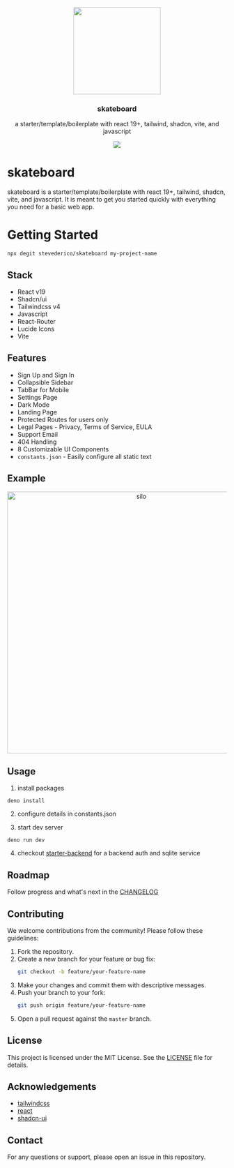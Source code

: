 <div align="center">
  <a href="#" />
<!--     <img alt="" height="200px" src="https://github.com/user-attachments/assets/19ca1353-6e8d-4808-b7a2-cb830b3539e7"> -->
    <img alt="" height="200px" src="https://github.com/user-attachments/assets/b7f2b098-503b-4439-8454-7eb45ae82307">
    
  </a>
</div>


<h3 align="center">skateboard</h3>

<p align="center">
  a starter/template/boilerplate with react 19+, tailwind, shadcn, vite, and javascript
  <br>
  <p align="center">
  <a href="https://opensource.org/licenses/mit">
    <img src="https://img.shields.io/badge/License-MIT-blue.svg">
  </a>
</p>

# skateboard
skateboard is a starter/template/boilerplate with react 19+, tailwind, shadcn, vite, and javascript. It is meant to get you started quickly with everything you need for a basic web app.

# Getting Started
```shell
npx degit stevederico/skateboard my-project-name
```

## Stack
- React v19
- Shadcn/ui
- Tailwindcss v4
- Javascript
- React-Router
- Lucide Icons
- Vite

## Features
- Sign Up and Sign In
- Collapsible Sidebar
- TabBar for Mobile
- Settings Page
- Dark Mode
- Landing Page
- Protected Routes for users only
- Legal Pages - Privacy, Terms of Service, EULA
- Support Email
- 404 Handling
- 8 Customizable UI Components 
- `constants.json` - Easily configure all static text

## Example
<div align="center">
  <a href="#" />
    <img alt="silo" height="600px" src="https://github.com/user-attachments/assets/a99f5298-42ae-46a3-b5d2-0a401750612e"> 
  </a>
</div>
  

## Usage
1. install packages
```shell
deno install
```
2. configure details in constants.json

3. start dev server
```shell
deno run dev
```
4. checkout [starter-backend](https://github.com/stevederico/starter-backend) for a backend auth and sqlite service

## Roadmap
Follow progress and what's next in the [CHANGELOG](https://github.com/stevederico/skateboard/blob/master/changelog.md)

## Contributing

We welcome contributions from the community! Please follow these guidelines:

1. Fork the repository.
2. Create a new branch for your feature or bug fix:
   ```sh
   git checkout -b feature/your-feature-name
   ```
3. Make your changes and commit them with descriptive messages.
4. Push your branch to your fork:
   ```sh
   git push origin feature/your-feature-name
   ```
5. Open a pull request against the `master` branch.

## License

This project is licensed under the MIT License. See the [LICENSE](LICENSE) file for details.

## Acknowledgements 

- [tailwindcss](https://github.com/tailwindlabs/tailwindcss)
- [react](https://github.com/facebook/react)
- [shadcn-ui](https://github.com/shadcn-ui/ui)

## Contact

For any questions or support, please open an issue in this repository.
